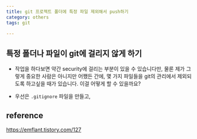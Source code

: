 ```yaml
---
title: git 프로젝트 폴더에 특정 파일 제외해서 push하기 
category: others
tags: git

---
```


## 특정 폴더나 파일이 git에 걸리지 않게 하기

- 작업을 하다보면 약간 security에 걸리는 부분이 있을 수 있습니다만, 물론 제가 그렇게 중요한 사람은 아니지만 어쨌든 간에, 몇 가지 파일들을 git의 관리에서 제외되도록 하고싶을 때가 있습니다. 이걸 어떻게 할 수 있을까요? 

- 우선은 `.gitignore` 파일을 만들고, 


## reference

<https://emflant.tistory.com/127>